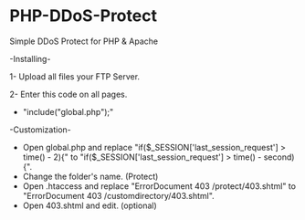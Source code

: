 # PHP-DDoS-Protect
Simple DDoS Protect for PHP &amp; Apache

-Installing-

1- Upload all files your FTP Server.

2- Enter this code on all pages.

  - "include("global.php");"

-Customization-

  - Open global.php and replace "if($_SESSION['last_session_request'] > time() - 2){" to "if($_SESSION['last_session_request'] > time() - second){".
  - Change the folder's name. (Protect)
  - Open .htaccess and replace "ErrorDocument 403 /protect/403.shtml" to "ErrorDocument 403 /customdirectory/403.shtml".
  - Open 403.shtml and edit. (optional)
